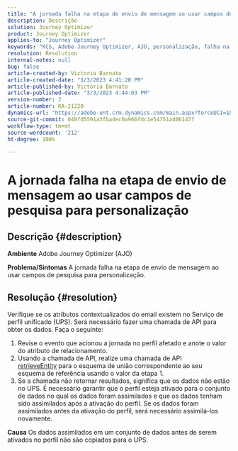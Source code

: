 ```yaml
---
title: "A jornada falha na etapa de envio de mensagem ao usar campos de pesquisa para personalização"
description: Descrição
solution: Journey Optimizer
product: Journey Optimizer
applies-to: "Journey Optimizer"
keywords: "KCS, Adobe Journey Optimizer, AJO, personalização, falha na jornada"
resolution: Resolution
internal-notes: null
bug: false
article-created-by: Victoria Barnato
article-created-date: "3/3/2023 4:41:20 PM"
article-published-by: Victoria Barnato
article-published-date: "3/3/2023 4:44:03 PM"
version-number: 2
article-number: KA-21220
dynamics-url: "https://adobe-ent.crm.dynamics.com/main.aspx?forceUCI=1&pagetype=entityrecord&etn=knowledgearticle&id=645a1537-e2b9-ed11-83fe-6045bd006b25"
source-git-commit: 049fd5591a3fbadec0a966fdc1e54751ad06147f
workflow-type: tm+mt
source-wordcount: '212'
ht-degree: 100%

---
```


# A jornada falha na etapa de envio de mensagem ao usar campos de pesquisa para personalização

## Descrição {#description}

<b>Ambiente</b>
Adobe Journey Optimizer (AJO)


<b>Problema/Sintomas</b>
A jornada falha na etapa de envio de mensagem ao usar campos de pesquisa para personalização.


## Resolução {#resolution}


Verifique se os atributos contextualizados do email existem no Serviço de perfil unificado (UPS). Será necessário fazer uma chamada de API para obter os dados. Faça o seguinte:

1. Revise o evento que acionou a jornada no perfil afetado e anote o valor do atributo de relacionamento.
2. Usando a chamada de API, realize uma chamada de API [retrieveEntity](https://developer.adobe.com/experience-platform-apis/references/profile/#tag/Entities/operation/retrieveEntity) para o esquema de união correspondente ao seu esquema de referência usando o valor da etapa 1.
3. Se a chamada não retornar resultados, significa que os dados não estão no UPS. É necessário garantir que o perfil esteja ativado para o conjunto de dados no qual os dados foram assimilados e que os dados tenham sido assimilados após a ativação do perfil. Se os dados foram assimilados antes da ativação do perfil, será necessário assimilá-los novamente.



<b>Causa</b>
Os dados assimilados em um conjunto de dados antes de serem ativados no perfil não são copiados para o UPS.
